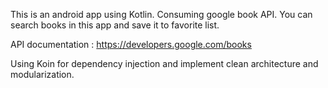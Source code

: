 This is an android app using Kotlin. Consuming google book API. 
You can search books in this app and save it to favorite list.

API documentation : https://developers.google.com/books

Using Koin for dependency injection and implement clean architecture and modularization.